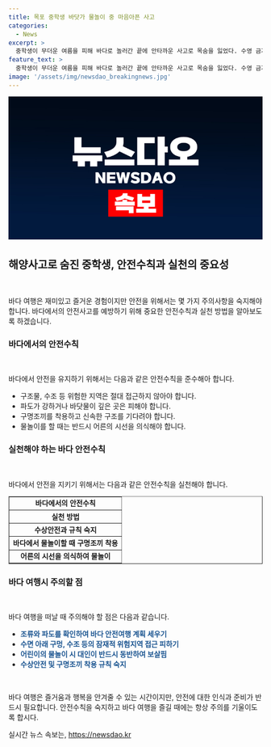 ```yaml
---
title: 목포 중학생 바닷가 물놀이 중 마음아픈 사고
categories:
  - News
excerpt: >
  중학생이 무더운 여름을 피해 바다로 놀러간 끝에 안타까운 사고로 목숨을 잃었다. 수영 금지구역에서 물놀이를 한 A군(14)은 물에 빠진 후 40분간 심정지 상태로 발견됐고 병원으로 옮겨졌지만 사망했다. 친구들과 함께 물놀이를 즐기던 A군은 수심 3.5m에서 발견됐으며 사고 경위를 조사 중이다. A군 일행이 수영 금지구역을 인지하고 있었는지도 파악 중이다. (150자)
feature_text: >
  중학생이 무더운 여름을 피해 바다로 놀러간 끝에 안타까운 사고로 목숨을 잃었다. 수영 금지구역에서 물놀이를 한 A군(14)은 물에 빠진 후 40분간 심정지 상태로 발견됐고 병원으로 옮겨졌지만 사망했다. 친구들과 함께 물놀이를 즐기던 A군은 수심 3.5m에서 발견됐으며 사고 경위를 조사 중이다. A군 일행이 수영 금지구역을 인지하고 있었는지도 파악 중이다. (150자)
image: '/assets/img/newsdao_breakingnews.jpg'
---
```


<p><img src="/assets/img/newsdao_breakingnews.jpg" alt="ranknews 속보" /></p>

<h2 data-ke-size="size26">해양사고로 숨진 중학생, 안전수칙과 실천의 중요성</h2>

<p data-ke-size="size16">&nbsp;</p>

<p>바다 여행은 재미있고 즐거운 경험이지만 안전을 위해서는 몇 가지 주의사항을 숙지해야 합니다. 바다에서의 안전사고를 예방하기 위해 중요한 안전수칙과 실천 방법을 알아보도록 하겠습니다.</p>

<h3 data-ke-size="size24">바다에서의 안전수칙</h3>

<p data-ke-size="size16">&nbsp;</p>

<p>바다에서 안전을 유지하기 위해서는 다음과 같은 안전수칙을 준수해아 합니다.</p>

<ul>
    <li>구조물, 수조 등 위험한 지역은 절대 접근하지 않아야 합니다.</li>
    <li>파도가 강하거나 바닷물이 깊은 곳은 피해야 합니다.</li>
    <li>구명조끼를 착용하고 신속한 구조를 기다려야 합니다.</li>
    <li>물놀이를 할 때는 반드시 어른의 시선을 의식해야 합니다.</li>
</ul>

<h3 data-ke-size="size24">실천해야 하는 바다 안전수칙</h3>

<p data-ke-size="size16">&nbsp;</p>

<p>바다에서 안전을 지키기 위해서는 다음과 같은 안전수칙을 실천해야 합니다.</p>

<table style="width: 100%;" border="1">
    <tbody>
        <tr>
            <td style="text-align: center; height: 17px;"><b>바다에서의 안전수칙</b></td>
        </tr>
        <tr>
            <td style="text-align: center; height: 17px;"><b>실천 방법</b></td>
        </tr>
        <tr>
            <td style="text-align: center; height: 17px;"><b>수상안전과 규칙 숙지</b></td>
        </tr>
        <tr>
            <td style="text-align: center; height: 17px;"><b>바다에서 물놀이할 때 구명조끼 착용</b></td>
        </tr>
        <tr>
            <td style="text-align: center; height: 17px;"><b>어른의 시선을 의식하여 물놀이</b></td>
        </tr>
    </tbody>
</table>

<h3 data-ke-size="size24">바다 여행시 주의할 점</h3>

<p data-ke-size="size16">&nbsp;</p>

<p>바다 여행을 떠날 때 주의해야 할 점은 다음과 같습니다.</p>

<ul>
    <li><b><span style="color: #1a5490;">조류와 파도를 확인하여 바다 안전여행 계획 세우기</span></b></li>
    <li><b><span style="color: #1a5490;">수면 아래 구멍, 수조 등의 잠재적 위험지역 접근 피하기</span></b></li>
    <li><b><span style="color: #1a5490;">어린이의 물놀이 시 대인이 반드시 동반하여 보살핌</span></b></li>
    <li><b><span style="color: #1a5490;">수상안전 및 구명조끼 착용 규칙 숙지</span></b></li>
</ul>

<p data-ke-size="size16">&nbsp;</p>

<p>바다 여행은 즐거움과 행복을 안겨줄 수 있는 시간이지만, 안전에 대한 인식과 준비가 반드시 필요합니다. 안전수칙을 숙지하고 바다 여행을 즐길 때에는 항상 주의를 기울이도록 합시다.</p>
실시간 뉴스 속보는, <a href="https://newsdao.kr" rel="dofollow">https://newsdao.kr</a>


